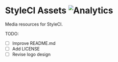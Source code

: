 # StyleCI Assets ![Analytics](https://ga-beacon.appspot.com/UA-60053271-6/StyleCI/Assets?pixel)


Media resources for StyleCI.

TODO:
* [ ] Improve README.md
* [ ] Add LICENSE
* [ ] Revise logo design
